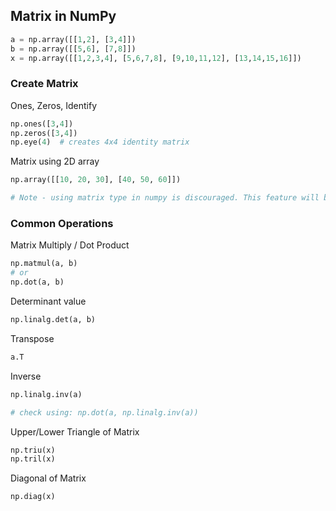 ## Matrix in NumPy
```python
a = np.array([[1,2], [3,4]])
b = np.array([[5,6], [7,8]])
x = np.array([[1,2,3,4], [5,6,7,8], [9,10,11,12], [13,14,15,16]])
```

### Create Matrix
Ones, Zeros, Identify
```python
np.ones([3,4])
np.zeros([3,4])
np.eye(4)  # creates 4x4 identity matrix
```

Matrix using 2D array
```python
np.array([[10, 20, 30], [40, 50, 60]])

# Note - using matrix type in numpy is discouraged. This feature will be removed at some point
```

### Common Operations

Matrix Multiply / Dot Product
```python
np.matmul(a, b)
# or
np.dot(a, b)
```

Determinant value
```python
np.linalg.det(a, b)
```

Transpose
```python
a.T
```


Inverse
```python
np.linalg.inv(a)

# check using: np.dot(a, np.linalg.inv(a))
```

Upper/Lower Triangle of Matrix
```python
np.triu(x)
np.tril(x)
```

Diagonal of Matrix
```python
np.diag(x)
```


